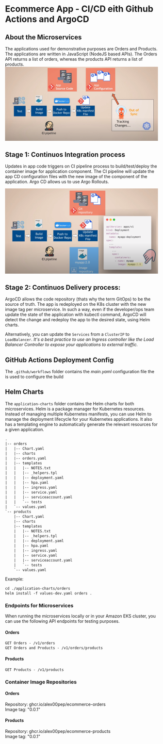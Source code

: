 # Ecommerce App - CI/CD eith Github Actions and ArgoCD

## About the Microservices
The applications used for demonstrative purposes are Orders and Products. The applications are written in JavaScript (NodeJS based APIs). The Orders API returns a list of orders, whereas the products API returns a list of products.
![CI/CD and GitOps with Argo CD](image.png)


## Stage 1: Continuos Integration process
Updates in app code triggers on CI pipeline process to build/test/deploy the container image for application component.
The CI pipeline will update the app CD configuration files with the new image of the component of the application. Argo CD allows us to use Argo Rollouts.


![Updates to app code in CI pipeline](image-1.png)

## Stage 2: Continuos Delivery process:
ArgoCD allows the code repository (thats why the term GitOps) to be the source of truth. The app is redeployed on the K8s cluster with the new image tag per microservice.
In such a way, even if the developer/ops team update the state of the application with kubectl command, ArgoCD will detect the change and redeploy the app to the desired state, using Helm charts.

Alternatively, you can update the `Services` from a `ClusterIP` to `LoadBalancer`. 
*It's a best practice to use an Ingress controller like the Load Balancer Controller to expose your applications to external traffic.*

## GitHub Actions Deployment Config
The `.github/workflows` folder contains the *main.yaml* configuration file the is used to configure the build 


## Helm Charts

The `application-charts` folder contains the Helm charts for both microservices. Helm is a package manager for Kubernetes resources. Instead of managing multiple Kubernetes manifests, you can use Helm to manage the deployment lifecycle for your Kubernetes applications. It also has a templating engine to automatically generate the relevant resources for a given application.

```
.
|-- orders
|   |-- Chart.yaml
|   |-- charts
|   |-- orders.yaml
|   |-- templates
|   |   |-- NOTES.txt
|   |   |-- _helpers.tpl
|   |   |-- deployment.yaml
|   |   |-- hpa.yaml
|   |   |-- ingress.yaml
|   |   |-- service.yaml
|   |   |-- serviceaccount.yaml
|   |   `-- tests
|   `-- values.yaml
`-- products
    |-- Chart.yaml
    |-- charts
    |-- templates
    |   |-- NOTES.txt
    |   |-- _helpers.tpl
    |   |-- deployment.yaml
    |   |-- hpa.yaml
    |   |-- ingress.yaml
    |   |-- service.yaml
    |   |-- serviceaccount.yaml
    |   `-- tests
    `-- values.yaml
```

Example:
```
cd ./application-charts/orders
helm install -f values-dev.yaml orders .
```

### Endpoints for Microservices
When running the microservices locally or in your Amazon EKS cluster, you can use the following API endpoints for testing purposes.

#### Orders 
```
GET Orders - /v1/orders
GET Orders and Products - /v1/orders/products
``` 

#### Products
``` 
GET Products - /v1/products
``` 

### Container Image Repositories

#### Orders 
Repository: ghcr.io/alex00pep/ecommerce-orders
<br />Image tag: "0.0.1"

#### Products
Repository: ghcr.io/alex00pep/ecommerce-products
<br />Image tag: "0.0.1"

